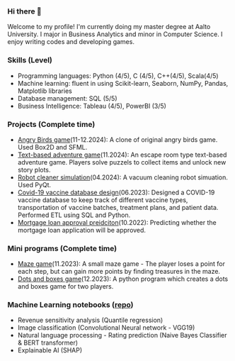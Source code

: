 ### Hi there 👋
Welcome to my profile! I'm currently doing my master degree at Aalto University. I major in Business Analytics and minor in Computer Science. I enjoy writing codes and developing games. 

### Skills (Level)
* Programming languages: Python (4/5), C (4/5), C++(4/5), Scala(4/5)
* Machine learning: fluent in using Scikit-learn, Seaborn, NumPy, Pandas, Matplotlib libraries
* Database management: SQL (5/5)
* Business Intelligence: Tableau (4/5), PowerBI (3/5)
  

### Projects (Complete time)
* [Angry Birds game](https://github.com/xin4869/Angry_Birds)(11-12.2024):
 A clone of original angry birds game. Used Box2D and SFML.  
* [Text-based adventure game](https://github.com/xin4869/escape_room_game_text)(11.2024):
 An escape room type text-based adventure game. Players solve puzzels to collect items and unlock new story plots. 
* [Robot cleaner simulation](https://github.com/xin4869/Robot-cleaner-simulation)(04.2024):
 A vacuum cleaning robot simuation. Used PyQt. 
* [Covid-19 vaccine database design](https://github.com/xin4869/covid-19-vaccine-database-design)(06.2023):
Designed a COVID-19 vaccine database to keep track of different vaccine types, transportation of vaccine batches, treatment plans, and patient data.
Performed ETL using SQL and Python.
* [Mortgage loan approval preidciton](https://github.com/xin4869/mortgage-loan-approaval-prediction)(10.2022):
Predicting whether the mortgage loan application will be approved.

### Mini programs (Complete time)
* [Maze game](https://github.com/xin4869/maze_game)(11.2023):
  A small maze game - The player loses a point for each step, but can gain more points by finding treasures in the maze. 
* [Dots and boxes game](https://github.com/xin4869/Dots-and-Boxes-game)(12.2023):
  A python program which creates a dots and boxes game for two players. 

### Machine Learning notebooks ([repo](https://github.com/xin4869/machine_learning_notebooks))
* Revenue sensitivity analysis (Quantile regression)
* Image classification (Convolutional Neural network - VGG19)
* Natural language processing - Rating prediction (Naive Bayes Classifier & BERT transformer)
* Explainable AI (SHAP)

